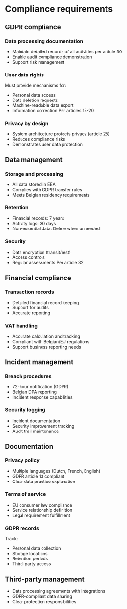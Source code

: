 # Compliance requirements

## GDPR compliance

### Data processing documentation
- Maintain detailed records of all activities per article 30
- Enable audit compliance demonstration
- Support risk management

### User data rights
Must provide mechanisms for:
- Personal data access
- Data deletion requests
- Machine-readable data export
- Information correction
Per articles 15-20

### Privacy by design
- System architecture protects privacy (article 25)
- Reduces compliance risks
- Demonstrates user data protection

## Data management

### Storage and processing
- All data stored in EEA
- Complies with GDPR transfer rules
- Meets Belgian residency requirements

### Retention
- Financial records: 7 years
- Activity logs: 30 days
- Non-essential data: Delete when unneeded

### Security
- Data encryption (transit/rest)
- Access controls
- Regular assessments
Per article 32

## Financial compliance

### Transaction records
- Detailed financial record keeping
- Support for audits
- Accurate reporting

### VAT handling
- Accurate calculation and tracking
- Compliant with Belgian/EU regulations
- Support business reporting needs

## Incident management

### Breach procedures
- 72-hour notification (GDPR)
- Belgian DPA reporting
- Incident response capabilities

### Security logging
- Incident documentation
- Security improvement tracking
- Audit trail maintenance

## Documentation

### Privacy policy
- Multiple languages (Dutch, French, English)
- GDPR article 13 compliant
- Clear data practice explanation

### Terms of service
- EU consumer law compliance
- Service relationship definition
- Legal requirement fulfillment

### GDPR records
Track:
- Personal data collection
- Storage locations
- Retention periods
- Third-party access

## Third-party management
- Data processing agreements with integrations
- GDPR-compliant data sharing
- Clear protection responsibilities